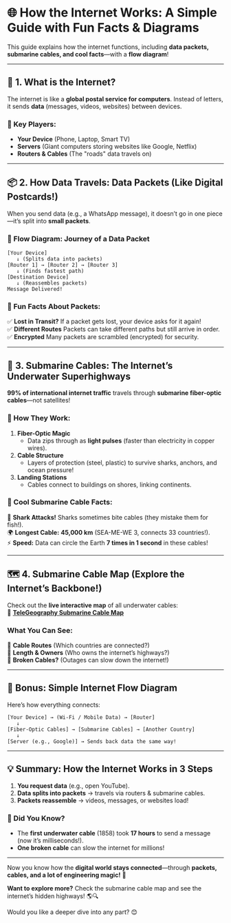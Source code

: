 # 🌐 **How the Internet Works: A Simple Guide with Fun Facts & Diagrams**  

This guide explains how the internet functions, including **data packets, submarine cables, and cool facts**—with a **flow diagram**!  

---

## **📡 1. What is the Internet?**  
The internet is like a **global postal service for computers**. Instead of letters, it sends **data** (messages, videos, websites) between devices.  

### **🔹 Key Players:**  
- **Your Device** (Phone, Laptop, Smart TV)  
- **Servers** (Giant computers storing websites like Google, Netflix)  
- **Routers & Cables** (The "roads" data travels on)  

---

## **📦 2. How Data Travels: Data Packets (Like Digital Postcards!)**  
When you send data (e.g., a WhatsApp message), it doesn’t go in one piece—it’s split into **small packets**.  

### **📌 Flow Diagram: Journey of a Data Packet**  
```  
[Your Device]  
   ↓ (Splits data into packets)  
[Router 1] → [Router 2] → [Router 3]  
   ↓ (Finds fastest path)  
[Destination Device]  
   ↓ (Reassembles packets)  
Message Delivered!  
```  

### **🔹 Fun Facts About Packets:**  
✅ **Lost in Transit?** If a packet gets lost, your device asks for it again!  
✅ **Different Routes** Packets can take different paths but still arrive in order.  
✅ **Encrypted** Many packets are scrambled (encrypted) for security.  

---

## **🌊 3. Submarine Cables: The Internet’s Underwater Superhighways**  
**99% of international internet traffic** travels through **submarine fiber-optic cables**—not satellites!  

### **🔹 How They Work:**  
1. **Fiber-Optic Magic**  
   - Data zips through as **light pulses** (faster than electricity in copper wires).  
2. **Cable Structure**  
   - Layers of protection (steel, plastic) to survive sharks, anchors, and ocean pressure!  
3. **Landing Stations**  
   - Cables connect to buildings on shores, linking continents.  

### **🔹 Cool Submarine Cable Facts:**  
🐋 **Shark Attacks!** Sharks sometimes bite cables (they mistake them for fish!).  
🌍 **Longest Cable:** **45,000 km** (SEA-ME-WE 3, connects 33 countries!).  
⚡ **Speed:** Data can circle the Earth **7 times in 1 second** in these cables!  

---

## **🗺️ 4. Submarine Cable Map (Explore the Internet’s Backbone!)**  
Check out the **live interactive map** of all underwater cables:  
🔗 **[TeleGeography Submarine Cable Map](https://www.submarinecablemap.com/)**  

### **What You Can See:**  
📍 **Cable Routes** (Which countries are connected?)  
📏 **Length & Owners** (Who owns the internet’s highways?)  
🚧 **Broken Cables?** (Outages can slow down the internet!)  

---

## **🎨 Bonus: Simple Internet Flow Diagram**  
Here’s how everything connects:  
```  
[Your Device] → (Wi-Fi / Mobile Data) → [Router]  
   ↓  
[Fiber-Optic Cables] → [Submarine Cables] → [Another Country]  
   ↓  
[Server (e.g., Google)] → Sends back data the same way!  
```  

---

## **💡 Summary: How the Internet Works in 3 Steps**  
1. **You request data** (e.g., open YouTube).  
2. **Data splits into packets** → travels via routers & submarine cables.  
3. **Packets reassemble** → videos, messages, or websites load!  

### **🔹 Did You Know?**  
- The **first underwater cable** (1858) took **17 hours** to send a message (now it’s milliseconds!).  
- **One broken cable** can slow the internet for millions!  

---

Now you know how the **digital world stays connected**—through **packets, cables, and a lot of engineering magic!** 🚀  

**Want to explore more?** Check the submarine cable map and see the internet’s hidden highways! 🌎🔍  

Would you like a deeper dive into any part? 😊